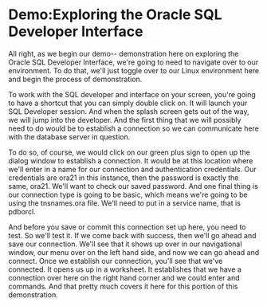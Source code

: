 # Demo:Exploring the Oracle SQL Developer Interface

All right, as we begin our demo-- demonstration here on exploring the Oracle SQL Developer Interface, we're going to need to navigate over to our environment. To do that, we'll just toggle over to our Linux environment here and begin the process of demonstration.

To work with the SQL developer and interface on your screen, you're going to have a shortcut that you can simply double click on. It will launch your SQL Developer session. And when the splash screen gets out of the way, we will jump into the developer. And the first thing that we will possibly need to do would be to establish a connection so we can communicate here with the database server in question.

To do so, of course, we would click on our green plus sign to open up the dialog window to establish a connection. It would be at this location where we'll enter in a name for our connection and authentication credentials. Our credentials are ora21 in this instance, then the password is exactly the same, ora21. We'll want to check our saved password. And one final thing is our connection type is going to be basic, which means we're going to be using the tnsnames.ora file. We'll need to put in a service name, that is pdborcl.

And before you save or commit this connection set up here, you need to test. So we'll test it. If we come back with success, then we'll go ahead and save our connection. We'll see that it shows up over in our navigational window, our menu over on the left hand side, and now we can go ahead and connect. Once we establish our connection, you'll see that we've connected. It opens us up in a worksheet. It establishes that we have a connection over here on the right hand corner and we could enter and commands. And that pretty much covers it here for this portion of this demonstration. 
